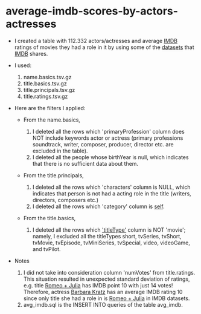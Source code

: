 # average-imdb-scores-by-actors-actresses

* I created a table with 112.332 actors/actresses and average [IMDB](https://www.imdb.com/) ratings of movies they had a role in it by using some of the [datasets](https://datasets.imdbws.com/) that [IMDB](https://www.imdb.com/) shares.

* I used:
  1. name.basics.tsv.gz
  2. title.basics.tsv.gz
  3. title.principals.tsv.gz
  4. title.ratings.tsv.gz

* Here are the filters I applied:

  - From the name.basics,
  
    1. I deleted all the rows which 'primaryProfession' column does NOT include keywords actor or actress (primary professions soundtrack, writer, composer, producer, director etc. are excluded in the table).
    2. I deleted all the people whose birthYear is null, which indicates that there is no sufficient data about them.
    
  - From the title.principals,
  
    1. I deleted all the rows which 'characters' column is NULL, which indicates that person is not had a acting role in the title (writers, directors, composers etc.)
    2. I deleted all the rows which 'category' column is [self](https://help.imdb.com/article/contribution/filmography-credits/why-do-some-acting-credits-show-up-in-a-separate-list-under-a-category-called-self-even-if-those-people-didn-t-actually-appear-as-themselves/G5H28P735WRDPSKN?ref_=helpart_nav_53#).
    
  - From the title.basics,
  
    1. I deleted all the rows which ['titleType'](https://developer.imdb.com/documentation/bulk-data-documentation/data-dictionary/titles#titletype) column is NOT 'movie'; namely, I excluded all the titleTypes short, tvSeries, tvShort, tvMovie, tvEpisode, tvMiniSeries, tvSpecial, video, videoGame, and tvPilot.

* Notes 

  1. I did not take into consideration column 'numVotes' from title.ratings. This situation resulted in unexpected standard deviation of ratings, e.g. title [Romeo + Julia](https://www.imdb.com/title/tt4130224/?ref_=nm_ov_bio_lk) has IMDB point 10 with just 14 votes! Therefore, actress [Barbara Kratz](https://www.imdb.com/name/nm6853501/) has an average IMDB rating 10 since only title she had a role in is [Romeo + Julia](https://www.imdb.com/title/tt4130224/?ref_=nm_ov_bio_lk) in IMDB datasets.
  2. avg_imdb.sql is the INSERT INTO queries of the table avg_imdb.

  
